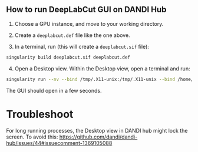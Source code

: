 ## How to run DeepLabCut GUI on DANDI Hub

1. Choose a GPU instance, and move to your working directory.

2. Create a `deeplabcut.def` file like the one above.

3. In a terminal, run (this will create a `deeplabcut.sif` file):
```bash
singularity build deeplabcut.sif deeplabcut.def 
```

4. Open a Desktop view. Within the Desktop view, open a terminal and run:
```bash
singularity run --nv --bind /tmp/.X11-unix:/tmp/.X11-unix --bind /home/jovyan/.Xauthority:/home/developer/.Xauthority --bind $(pwd):/app  deeplabcut.sif
```

The GUI should open in a few seconds.


# Troubleshoot

For long running processes, the Desktop view in DANDI hub might lock the screen. To avoid this: https://github.com/dandi/dandi-hub/issues/44#issuecomment-1369105088
